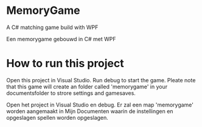 # MemoryGame
A C# matching game build with WPF

Een memorygame gebouwd in C# met WPF

# How to run this project
Open this project in Visual Studio. Run debug to start the game.
Pleate note that this game will create an folder called 'memorygame' in your documentsfolder to strore settings and gamesaves.

Open het project in Visual Studio en debug.
Er zal een map 'memorygame' worden aangemaakt in Mijn Documenten waarin de instellingen en opgeslagen spellen worden opgeslagen.
